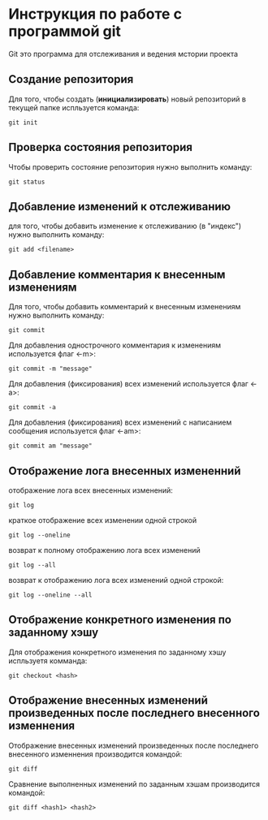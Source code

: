 # Инструкция по работе с программой git

Git это программа для отслеживания и ведения мстории проекта

## Создание репозитория

Для того, чтобы создать (**инициализировать**) новый репозиторий в текущей папке испльзуется команда:

    git init

## Проверка состояния репозитория

Чтобы проверить состояние репозитория нужно выполнить команду:

    git status

## Добавление изменений к отслеживанию

для того, чтобы добавить изменение к отслеживанию (в "индекс") нужно выполнить команду:

    git add <filename>

## Добавление комментария к внесенным изменениям

Для того, чтобы добавить комментарий к внесенным изменениям нужно выполнить команду:

    git commit

Для добавления однострочного комментария к изменениям используется флаг <-m>:

    git commit -m "message"

Для добавления (фиксирования) всех изменений используется флаг <-a>:

    git commit -a

Для добавления (фиксирования) всех изменений с написанием сообщения используется флаг <-am>:

    git commit am "message"

## Отображение лога внесенных измененний

отображение лога всех внесенных изменений:

    git log

краткое отображение всех изменении одной строкой

    git log --oneline

возврат к полному отображению лога всех изменений

    git log --all

возврат к отображению лога всех изменений одной строкой:

    git log --oneline --all

## Отображение конкретного изменения по заданному хэшу

Для отображения конкретного изменения по заданному хэшу испльзуетя комманда:

    git checkout <hash>

## Отображение внесенных изменений произведенных после последнего внесенного изменнения

Отображение внесенных изменений произведенных после последнего внесенного изменнения производится командой:

    git diff

Сравнение выполненных изменений по заданным хэшам производится командой:

    git diff <hash1> <hash2>
